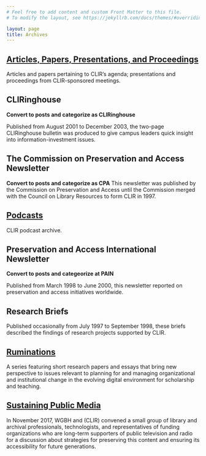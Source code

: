 ```yaml
---
# Feel free to add content and custom Front Matter to this file.
# To modify the layout, see https://jekyllrb.com/docs/themes/#overriding-theme-defaults

layout: page
title: Archives
---
```


## [Articles, Papers, Presentations, and Proceedings](/articles)
Articles and papers pertaining to CLIR’s agenda; presentations and proceedings from CLIR-sponsored meetings.

## CLIRinghouse
**Convert to posts and categorize as CLIRinghouse**

Published from August 2001 to December 2003, the two-page CLIRinghouse bulletin was produced to give campus leaders quick insight into information-investment issues.

## The Commission on Preservation and Access Newsletter
**Convert to posts and categorize as CPA**
This newsletter was published by the Commission on Preservation and Access until the Commission merged with the Council on Library Resources to form CLIR in 1997.

## [Podcasts](/podcasts)
CLIR podcast archive.

## Preservation and Access International Newsletter
**Convert to posts and categeorize at PAIN**

Published from March 1998 to June 2000, this newsletter reported on preservation and access initiatives worldwide.

## Research Briefs
Published occasionally from July 1997 to September 1998, these briefs described the findings of research projects supported by CLIR.

## [Ruminations](/ruminations)
A series featuring short research papers and essays that bring new perspective to issues relevant to planning for and managing organizational and institutional change in the evolving digital environment for scholarship and teaching.


## [Sustaining Public Media](/sustaining_public_media)
In November 2017, WGBH and (CLIR) convened a small group of library and archival professionals, technologists, and representatives of funding organizations who are long-term supporters of public television and radio for a discussion about strategies for preserving this content and ensuring its accessibility for future generations.
